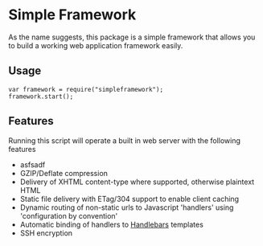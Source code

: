 # Simple Framework
As the name suggests, this package is a simple framework that allows you to build a working web application framework easily.

## Usage
```
var framework = require("simpleframework");
framework.start();
```

## Features
Running this script will operate a built in web server with the following features
* asfsadf
* GZIP/Deflate compression
* Delivery of XHTML content-type where supported, otherwise plaintext HTML
* Static file delivery with ETag/304 support to enable client caching
* Dynamic routing of non-static urls to Javascript 'handlers' using 'configuration by convention'
* Automatic binding of handlers to [Handlebars](http://handlebarsjs.com) templates
* SSH encryption